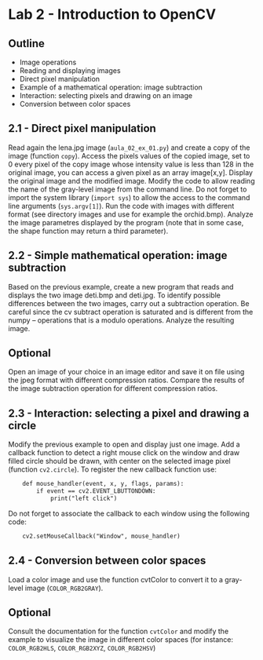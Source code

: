 # Lab 2 - Introduction to OpenCV

## Outline
* Image operations
* Reading and displaying images
* Direct pixel manipulation
* Example of a mathematical operation: image subtraction
* Interaction: selecting pixels and drawing on an image
* Conversion between color spaces


## 2.1 - Direct pixel manipulation
Read again the lena.jpg image (`aula_02_ex_01.py`) and create a copy of the image (function `copy`).
Access the pixels values of the copied image, set to 0 every pixel of the copy image whose intensity value is less than 128 in the original image, you can access a given pixel as an array image[x,y]. 
Display the original image and the modified image.
Modify the code to allow reading the name of the gray-level image from the command line. Do not forget to import the system library (`import sys`) to allow the access to the command line arguments (`sys.argv[1]`). Run the code with images with different format (see directory images and use for example the orchid.bmp). Analyze the image parametres displayed by the program (note that in some case, the shape function may return a third parameter). 

## 2.2 - Simple mathematical operation: image subtraction
Based on the previous example, create a new program that reads and displays the two image deti.bmp and deti.jpg. 
To identify possible differences between the two images, carry out a subtraction operation. Be careful since the cv subtract operation is saturated and is different from the numpy – operations that is a modulo operations.
Analyze the resulting image. 

## Optional
Open an image of your choice in an image editor and save it on file using the jpeg format with different compression ratios. 
Compare the results of the image subtraction operation for different compression ratios.

## 2.3 - Interaction: selecting a pixel and drawing a circle
Modify the previous example to open and display just one image. Add a callback function to detect a right mouse click on the window and draw filled circle should be drawn, with center on the selected image pixel (function `cv2.circle`).
To register the new callback function use:
``` html
    def mouse_handler(event, x, y, flags, params):
        if event == cv2.EVENT_LBUTTONDOWN:
            print("left click")
```

Do not forget to associate the callback to each window using the following code:
``` html
    cv2.setMouseCallback("Window", mouse_handler)
```
## 2.4 - Conversion between color spaces
Load a color image and use the function cvtColor to convert it to a gray-level image (`COLOR_RGB2GRAY`). 

## Optional
Consult the documentation for the function `cvtColor` and modify the example to visualize the image in different color spaces (for instance: `COLOR_RGB2HLS`, `COLOR_RGB2XYZ`, `COLOR_RGB2HSV`)
